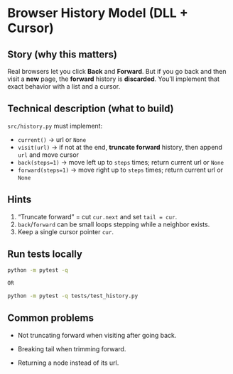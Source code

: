# Browser History Model (DLL + Cursor)

## Story (why this matters)
Real browsers let you click **Back** and **Forward**. But if you go back and then
visit a **new** page, the **forward** history is **discarded**. You’ll implement
that exact behavior with a list and a cursor.

## Technical description (what to build)
`src/history.py` must implement:

- `current()` → url or `None`
- `visit(url)` → if not at the end, **truncate forward** history, then append `url` and move cursor
- `back(steps=1)` → move left up to `steps` times; return current url or `None`
- `forward(steps=1)` → move right up to `steps` times; return current url or `None`

## Hints
1. “Truncate forward” = cut `cur.next` and set `tail = cur`.
2. `back`/`forward` can be small loops stepping while a neighbor exists.
3. Keep a single cursor pointer `cur`.

## Run tests locally
```bash
python -m pytest -q

OR

python -m pytest -q tests/test_history.py
```
## Common problems
- Not truncating forward when visiting after going back.

- Breaking tail when trimming forward.

- Returning a node instead of its url.